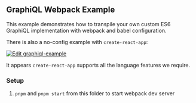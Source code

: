 ## GraphiQL Webpack Example

This example demonstrates how to transpile your own custom ES6 GraphiQL
implementation with webpack and babel configuration.

There is also a no-config example with `create-react-app`:

[![Edit graphiql-example](https://codesandbox.io/static/img/play-codesandbox.svg)](https://codesandbox.io/s/graphiql-example-nhzvc)

It appears `create-react-app` supports all the language features we require.

### Setup

1. `pnpm` and `pnpm start` from this folder to start webpack dev server
